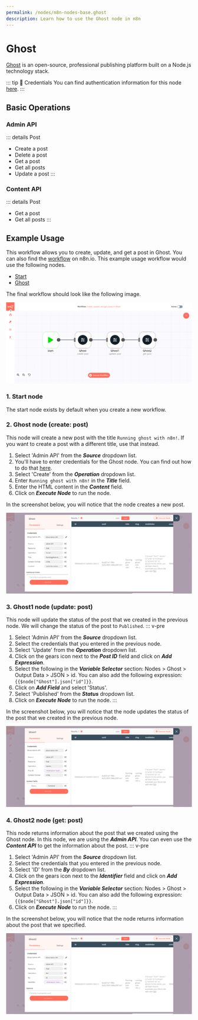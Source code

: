 ```yaml
---
permalink: /nodes/n8n-nodes-base.ghost
description: Learn how to use the Ghost node in n8n
---
```


# Ghost

[Ghost](https://www.ghost.org/) is an open-source, professional publishing platform built on a Node.js technology stack.

::: tip 🔑 Credentials
You can find authentication information for this node [here](../../../credentials/Ghost/README.md).
:::

## Basic Operations

### Admin API

::: details Post
- Create a post
- Delete a post
- Get a post
- Get all posts
- Update a post
:::

### Content API

::: details Post
- Get a post
- Get all posts
:::

## Example Usage

This workflow allows you to create, update, and get a post in Ghost. You can also find the [workflow](https://n8n.io/workflows/779) on n8n.io. This example usage workflow would use the following nodes.
- [Start](../../core-nodes/Start/README.md)
- [Ghost]()

The final workflow should look like the following image.

![A workflow with the Ghost node](./workflow.png)

### 1. Start node

The start node exists by default when you create a new workflow.

### 2. Ghost node (create: post)

This node will create a new post with the title `Running ghost with n8n!`. If you want to create a post with a different title, use that instead.

1. Select 'Admin API' from the ***Source*** dropdown list.
2. You'll have to enter credentials for the Ghost node. You can find out how to do that [here](../../../credentials/Ghost/README.md).
3. Select 'Create' from the ***Operation*** dropdown list.
4. Enter `Running ghost with n8n!` in the ***Title*** field.
5. Enter the HTML content in the ***Content*** field.
6. Click on ***Execute Node*** to run the node.

In the screenshot below, you will notice that the node creates a new post.

![Using the Ghost node to create a new post and publish it](./Ghost_node.png)

### 3. Ghost1 node (update: post)

This node will update the status of the post that we created in the previous node. We will change the status of the post to `Published`.
::: v-pre
1. Select 'Admin API' from the ***Source*** dropdown list.
2. Select the credentials that you entered in the previous node.
2. Select 'Update' from the ***Operation*** dropdown list.
3. Click on the gears icon next to the ***Post ID*** field and click on ***Add Expression***.
4. Select the following in the ***Variable Selector*** section: Nodes > Ghost > Output Data > JSON > id. You can also add the following expression: `{{$node["Ghost"].json["id"]}}`.
5. Click on ***Add Field*** and select 'Status'.
6. Select 'Published' from the ***Status*** dropdown list.
7. Click on ***Execute Node*** to run the node.
:::

In the screenshot below, you will notice that the node updates the status of the post that we created in the previous node.

![Using the Ghost node to update the status of a post](./Ghost1_node.png)

### 4. Ghost2 node (get: post)

This node returns information about the post that we created using the Ghost node. In this node, we are using the ***Admin API***. You can even use the ***Content API*** to get the information about the post.
::: v-pre
1. Select 'Admin API' from the ***Source*** dropdown list.
2. Select the credentials that you entered in the previous node.
3. Select 'ID' from the ***By*** dropdown list.
4. Click on the gears icon next to the ***Identifier*** field and click on ***Add Expression***.
5. Select the following in the ***Variable Selector*** section: Nodes > Ghost > Output Data > JSON > id. You can also add the following expression: `{{$node["Ghost"].json["id"]}}`.
6. Click on ***Execute Node*** to run the node.
:::

In the screenshot below, you will notice that the node returns information about the post that we specified.

![Using the Ghost node to get information of a post](./Ghost2_node.png)
